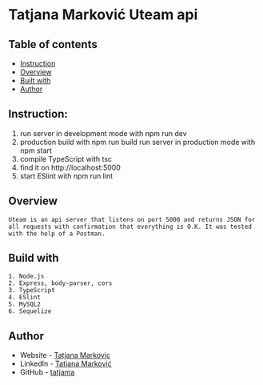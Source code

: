 # Tatjana Marković Uteam api

## Table of contents

  - [Instruction](#instruction)
  - [Overview](#overview)
  - [Built with](#built-with)
  - [Author](#author)

## Instruction:
1. run server in development mode with
    npm run dev
2. production build with
    npm run build
    run server in production mode with
    npm start
3. compile TypeScript with
    tsc
4. find it on
    http://localhost:5000
5. start ESlint with
    npm run lint

## Overview
    Uteam is an api server that listens on port 5000 and returns JSON for all requests with confirmation that everything is O.K. It was tested with the help of a Postman.

## Build with 
    1. Node.js
    2. Express, body-parser, cors
    3. TypeScript
    4. ESlint
    5. MySQL2
    6. Sequelize
## Author
- Website - [Tatjana Markovic](https://my-react-portfolio-tatjana.vercel.app/)
- LinkedIn - [Tatjana Marković](https://www.linkedin.com/in/tatjana-markovi%C4%87-919501189/)
- GitHub - [tatjama](https://github.com/tatjama)

